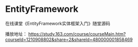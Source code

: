 # EntityFramework
在线课堂《EntityFramework实体框架入门》随堂源码

播放地址：
https://study.163.com/course/courseMain.htm?courseId=1210908802&share=2&shareId=480000001858469


